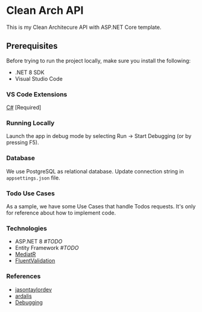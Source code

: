 # Clean Arch API

This is my Clean Architecure API with ASP.NET Core template.

## Prerequisites

Before trying to run the project locally, make sure you install the following:

- .NET 8 SDK
- Visual Studio Code

### VS Code Extensions

[C#](https://marketplace.visualstudio.com/items?itemName=ms-dotnettools.csharp) [Required]

### Running Locally

Launch the app in debug mode by selecting Run -> Start Debugging (or by pressing F5).

### Database

We use PostgreSQL as relational database. Update connection string in `appsettings.json` file.

### Todo Use Cases

As a sample, we have some Use Cases that handle Todos requests. It's only for reference about how to implement code.

### Technologies

- ASP.NET 8 _#TODO_
- Entity Framework _#TODO_
- [MediatR](https://github.com/jbogard/MediatR)
- [FluentValidation](https://github.com/FluentValidation)

### References

- [jasontaylordev](https://github.com/jasontaylordev/CleanArchitecture/tree/main)
- [ardalis](https://github.com/ardalis/CleanArchitecture/tree/main)
- [Debugging](https://jasonwatmore.com/post/2021/06/24/vs-code-net-debug-a-net-web-app-in-visual-studio-code)